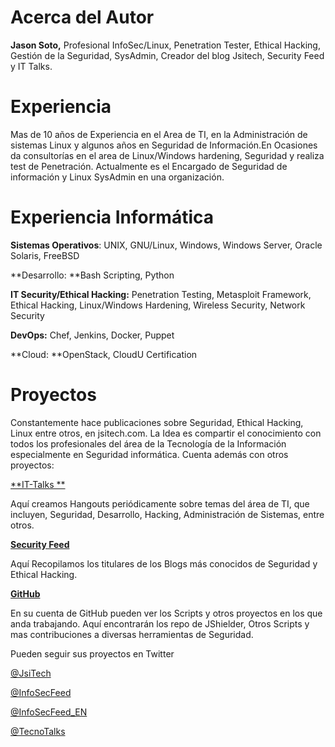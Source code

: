 # Acerca del Autor

**Jason Soto,** Profesional InfoSec/Linux, Penetration Tester, Ethical Hacking, Gestión de la Seguridad, SysAdmin, Creador del blog Jsitech, Security Feed y IT Talks.

# Experiencia

Mas de 10 años de Experiencia en el Area de TI, en la Administración de sistemas Linux y algunos años en Seguridad de Información.En Ocasiones da consultorías en el area de Linux/Windows hardening, Seguridad y realiza test de Penetración. Actualmente es el Encargado de Seguridad de información y Linux SysAdmin en una organización.

# Experiencia Informática

**Sistemas Operativos**: UNIX, GNU/Linux, Windows, Windows Server, Oracle Solaris, FreeBSD

**Desarrollo: **Bash Scripting, Python

**IT Security/Ethical Hacking:** Penetration Testing, Metasploit Framework, Ethical Hacking, Linux/Windows Hardening, Wireless Security, Network Security

**DevOps:** Chef, Jenkins, Docker, Puppet

**Cloud: **OpenStack, CloudU Certification

# Proyectos

Constantemente hace publicaciones sobre Seguridad, Ethical Hacking, Linux entre otros, en jsitech.com. La Idea es compartir el conocimiento con todos los profesionales del área de la Tecnología de la Información especialmente en Seguridad informática. Cuenta además con otros proyectos:

[**IT-Talks
**](http://it-talks.org)

Aquí creamos Hangouts periódicamente sobre temas del área de TI, que incluyen, Seguridad, Desarrollo, Hacking, Administración de Sistemas, entre otros.

[**Security Feed**](http://securityfeed.info)

Aquí Recopilamos los titulares de los Blogs más conocidos de Seguridad y Ethical Hacking.

[**GitHub**
](https://github.com/Jsitech/)

En su cuenta de GitHub pueden ver los Scripts y otros proyectos en los que anda trabajando. Aquí encontrarán los repo de JShielder, Otros Scripts y mas contribuciones a diversas herramientas de Seguridad.


Pueden seguir sus proyectos en Twitter

[@JsiTech
](http://www.twitter.com/jsitech)

[@InfoSecFeed
](http://www.twitter.com/infosecfeed)

[@InfoSecFeed_EN
](http://www.twitter.com/infosecfeed_en)

[@TecnoTalks](http://www.twitter.com/TecnoTalks)